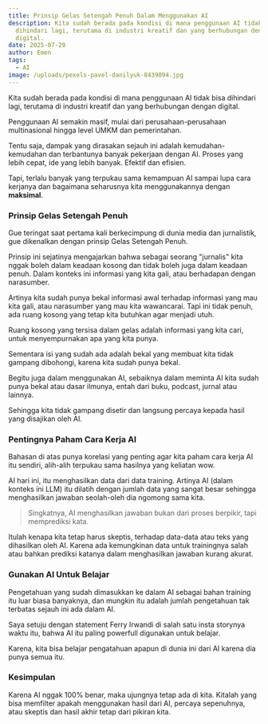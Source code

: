 ```yaml
---
title: Prinsip Gelas Setengah Penuh Dalam Menggunakan AI
description: Kita sudah berada pada kondisi di mana penggunaan AI tidak bisa
  dihindari lagi, terutama di industri kreatif dan yang berhubungan dengan
  digital.
date: 2025-07-20
author: Emen
tags:
  - AI
image: /uploads/pexels-pavel-danilyuk-8439094.jpg
---
```

Kita sudah berada pada kondisi di mana penggunaan AI tidak bisa dihindari lagi, terutama di industri kreatif dan yang berhubungan dengan digital.

Penggunaan AI semakin masif, mulai dari perusahaan-perusahaan multinasional hingga level UMKM dan pemerintahan.

Tentu saja, dampak yang dirasakan sejauh ini adalah kemudahan-kemudahan dan terbantunya banyak pekerjaan dengan AI. Proses yang lebih cepat, ide yang lebih banyak. Efektif dan efisien.

Tapi, terlalu banyak yang terpukau sama kemampuan AI sampai lupa cara kerjanya dan bagaimana seharusnya kita menggunakannya dengan **maksimal**.

### Prinsip Gelas Setengah Penuh

Gue teringat saat pertama kali berkecimpung di dunia media dan jurnalistik, gue dikenalkan dengan prinsip Gelas Setengah Penuh.

Prinsip ini sejatinya mengajarkan bahwa sebagai seorang "jurnalis" kita nggak boleh dalam keadaan kosong dan tidak boleh juga dalam keadaan penuh. Dalam konteks ini informasi yang kita gali, atau berhadapan dengan narasumber.

Artinya kita sudah punya bekal informasi awal terhadap informasi yang mau kita gali, atau narasumber yang mau kita wawancarai. Tapi ini tidak penuh, ada ruang kosong yang tetap kita butuhkan agar menjadi utuh.

Ruang kosong yang tersisa dalam gelas adalah informasi yang kita cari, untuk menyempurnakan apa yang kita punya.

Sementara isi yang sudah ada adalah bekal yang membuat kita tidak gampang dibohongi, karena kita sudah punya bekal.

Begitu juga dalam menggunakan AI, sebaiknya dalam meminta AI kita sudah punya bekal atau dasar ilmunya, entah dari buku, podcast, jurnal atau lainnya.

Sehingga kita tidak gampang disetir dan langsung percaya kepada hasil yang disajikan oleh AI.

### Pentingnya Paham Cara Kerja AI

Bahasan di atas punya korelasi yang penting agar kita paham cara kerja AI itu sendiri, alih-alih terpukau sama hasilnya yang keliatan wow.

AI hari ini, itu menghasilkan data dari data training. Artinya AI (dalam konteks ini LLM) itu dilatih dengan jumlah data yang sangat besar sehingga menghasilkan jawaban seolah-oleh dia ngomong sama kita.

> Singkatnya, AI menghasilkan jawaban bukan dari proses berpikir, tapi memprediksi kata.

Itulah kenapa kita tetap harus skeptis, terhadap data-data atau teks yang dihasilkan oleh AI. Karena ada kemungkinan data untuk trainingnya salah atau bahkan prediksi katanya dalam menghasilkan jawaban kurang akurat.

### Gunakan AI Untuk Belajar

Pengetahuan yang sudah dimasukkan ke dalam AI sebagai bahan training itu luar biasa banyaknya, dan mungkin itu adalah jumlah pengetahuan tak terbatas sejauh ini ada dalam AI.

Saya setuju dengan statement Ferry Irwandi di salah satu insta storynya waktu itu, bahwa AI itu paling powerfull digunakan untuk belajar.

Karena, kita bisa belajar pengatahuan apapun di dunia ini dari AI karena dia punya semua itu.

### Kesimpulan

Karena AI nggak 100% benar, maka ujungnya tetap ada di kita. Kitalah yang bisa memfilter apakah menggunakan hasil dari AI, percaya sepenuhnya, atau skeptis dan hasil akhir tetap dari pikiran kita.
